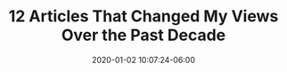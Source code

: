 ---
date: 2020-01-02 10:07:24-06:00
link:
  source: pocket
  source_url: https://getpocket.com
  text: 12 Articles That Changed My Views Over the Past Decade
  url: https://europeanstraits.substack.com/p/12-articles-that-changed-my-views
slug: 12-articles-that-changed-my-views-over-the-past-decade
source: pocket
title: 12 Articles That Changed My Views Over the Past Decade
---